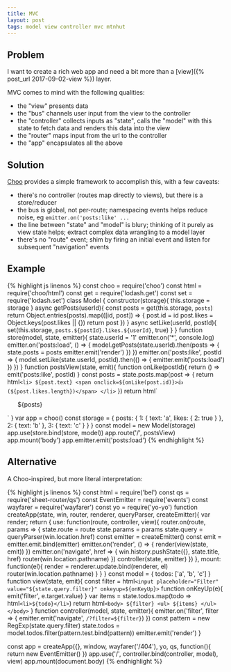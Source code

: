 ```yaml
---
title: MVC
layout: post
tags: model view controller mvc mtnhut
---
```



## Problem

I want to create a rich web app and need a bit more than a [view]({% post_url 2017-09-02-view %}) layer.

MVC comes to mind with the following qualities:

* the "view" presents data
* the "bus" channels user input from the view to the controller
* the "controller" collects inputs as "state", calls the "model" with this state to fetch data and renders this data into the view
* the "router" maps input from the url to the controller
* the "app" encapsulates all the above

## Solution

[Choo](https://github.com/choojs/choo) provides a simple framework to accomplish this, with a few caveats:

* there's no controller (routes map directly to views), but there is a store/reducer
* the bus is global, not per-route; namespacing events helps reduce noise, eg `emitter.on('posts:like' ...`
* the line between "state" and "model" is blury; thinking of it purely as view state helps; extract complex data wrangling to a model layer
* there's no "route" event; shim by firing an initial event and listen for subsequent "navigation" events

## Example

{% highlight js linenos %}
const choo = require('choo')
const html = require('choo/html')
const get = require('lodash.get')
const set = require('lodash.set')
class Model {
  constructor(storage){
    this.storage = storage
  }
  async getPosts(userId){
    const posts = get(this.storage, `posts`)
    return Object.entries(posts).map(([id, post]) => {
      post.id = id
      post.likes = Object.keys(post.likes || {})
      return post
    })
  }
  async setLike(userId, postId){
    set(this.storage, `posts.${postId}.likes.${userId}`, true)
  }
}
function store(model, state, emitter){
  state.userId = '1'
  emitter.on('*', console.log)
  emitter.on('posts:load', () => {
    model.getPosts(state.userId).then(posts => {
      state.posts = posts
      emitter.emit('render')
    })
  })
  emitter.on('posts:like', postId => {
    model.setLike(state.userId, postId).then(() => {
      emitter.emit('posts:load')
    })
  })
}
function postsView(state, emit){
  function onLike(postId){
    return () => emit('posts:like', postId)
  }
  const posts = state.posts.map(post => {
    return html`
    <li>
      ${post.text}
      <span onclick=${onLike(post.id)}>👍 (${post.likes.length})</span>
    </li>
    `
  })
  return html`
  <body>
    <ul>
      ${posts}
    </ul>
  </body>
  `
}
var app = choo()
const storage = {
  posts: {
    1: {
      text: 'a',
      likes: {
        2: true
      }
    },
    2: {
      text: 'b'
    },
    3: {
      text: 'c'
    }
  }
}
const model = new Model(storage)
app.use(store.bind(store, model))
app.route('/', postsView)
app.mount('body')
app.emitter.emit('posts:load')
{% endhighlight %}

## Alternative

A Choo-inspired, but more literal interpretation:

{% highlight js linenos %}
const html = require('bel')
const qs = require('sheet-router/qs')
const EventEmitter = require('events')
const wayfarer = require('wayfarer')
const yo = require('yo-yo')
function createApp(state, win, router, renderer, queryParser, createEmitter){
  var render;
  return {
    use: function(route, controller, view){
      router.on(route, params => {
        state.route = route
        state.params = params
        state.query = queryParser(win.location.href)
        const emitter = createEmitter()
        const emit = emitter.emit.bind(emitter)
        emitter.on('render', () => {
          render(view(state, emit))
        })
        emitter.on('navigate', href => {
          win.history.pushState({}, state.title, href)
          router(win.location.pathname)
        })
        controller(state, emitter)
      })
    },
    mount: function(el){
      render = renderer.update.bind(renderer, el)
      router(win.location.pathname)
    }
  }
}
const model = {
  todos: ['a', 'b', 'c']
}
function view(state, emit){
  const filter = html`
    <input placeholder="Filter" value="${state.query.filter}" onkeyup=${onKeyUp}>
    `
  function onKeyUp(e){
    emit('filter', e.target.value)
  }
  var items = state.todos.map(todo => html`
    <li>${todo}</li>
    `)
  return html`
    <body>
      ${filter}
      <ul>
      ${items}
      </ul>
    </body>
    `
}
function controller(model, state, emitter){
  emitter.on('filter', filter => {
    emitter.emit('navigate', `/?filter=${filter}`)
  })
  const pattern = new RegExp(state.query.filter)
  state.todos = model.todos.filter(pattern.test.bind(pattern))
  emitter.emit('render')
}

const app = createApp({}, window, wayfarer('/404'), yo, qs, 
  function(){ return new EventEmitter() })
app.use('/', controller.bind(controller, model), view)
app.mount(document.body)
{% endhighlight %}

